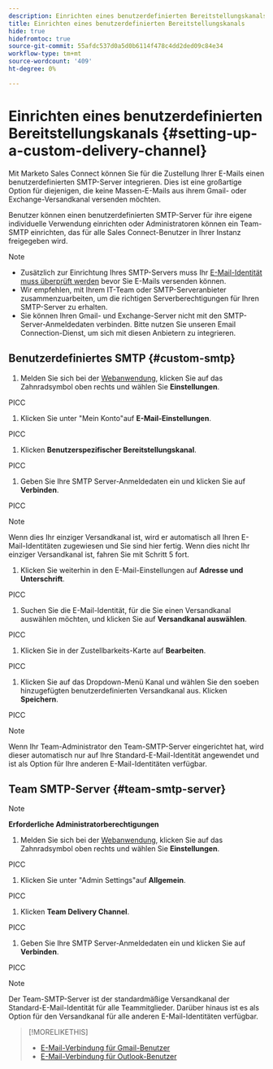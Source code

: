 ```yaml
---
description: Einrichten eines benutzerdefinierten Bereitstellungskanals - Marketo Docs - Produktdokumentation
title: Einrichten eines benutzerdefinierten Bereitstellungskanals
hide: true
hidefromtoc: true
source-git-commit: 55afdc537d0a5d0b6114f478c4dd2ded09c84e34
workflow-type: tm+mt
source-wordcount: '409'
ht-degree: 0%

---
```


# Einrichten eines benutzerdefinierten Bereitstellungskanals {#setting-up-a-custom-delivery-channel}

Mit Marketo Sales Connect können Sie für die Zustellung Ihrer E-Mails einen benutzerdefinierten SMTP-Server integrieren. Dies ist eine großartige Option für diejenigen, die keine Massen-E-Mails aus ihrem Gmail- oder Exchange-Versandkanal versenden möchten.

Benutzer können einen benutzerdefinierten SMTP-Server für ihre eigene individuelle Verwendung einrichten oder Administratoren können ein Team-SMTP einrichten, das für alle Sales Connect-Benutzer in Ihrer Instanz freigegeben wird.

>[!NOTE]
>
>* Zusätzlich zur Einrichtung Ihres SMTP-Servers muss Ihr [E-Mail-Identität muss überprüft werden](/help/marketo/product-docs/marketo-sales-connect/getting-started/email-settings/verify-your-email.md) bevor Sie E-Mails versenden können.
>* Wir empfehlen, mit Ihrem IT-Team oder SMTP-Serveranbieter zusammenzuarbeiten, um die richtigen Serverberechtigungen für Ihren SMTP-Server zu erhalten.
>* Sie können Ihren Gmail- und Exchange-Server nicht mit den SMTP-Server-Anmeldedaten verbinden. Bitte nutzen Sie unseren Email Connection-Dienst, um sich mit diesen Anbietern zu integrieren.


## Benutzerdefiniertes SMTP {#custom-smtp}

1. Melden Sie sich bei der [Webanwendung](https://toutapp.com/login), klicken Sie auf das Zahnradsymbol oben rechts und wählen Sie **Einstellungen**.

PICC

1. Klicken Sie unter &quot;Mein Konto&quot;auf **E-Mail-Einstellungen**.

PICC

1. Klicken **Benutzerspezifischer Bereitstellungskanal**.

PICC

1. Geben Sie Ihre SMTP Server-Anmeldedaten ein und klicken Sie auf **Verbinden**.

PICC

>[!NOTE]
>
>Wenn dies Ihr einziger Versandkanal ist, wird er automatisch all Ihren E-Mail-Identitäten zugewiesen und Sie sind hier fertig. Wenn dies nicht Ihr einziger Versandkanal ist, fahren Sie mit Schritt 5 fort.

1. Klicken Sie weiterhin in den E-Mail-Einstellungen auf **Adresse und Unterschrift**.

PICC

1. Suchen Sie die E-Mail-Identität, für die Sie einen Versandkanal auswählen möchten, und klicken Sie auf **Versandkanal auswählen**.

PICC

1. Klicken Sie in der Zustellbarkeits-Karte auf **Bearbeiten**.

PICC

1. Klicken Sie auf das Dropdown-Menü Kanal und wählen Sie den soeben hinzugefügten benutzerdefinierten Versandkanal aus. Klicken **Speichern**.

PICC

>[!NOTE]
>
>Wenn Ihr Team-Administrator den Team-SMTP-Server eingerichtet hat, wird dieser automatisch nur auf Ihre Standard-E-Mail-Identität angewendet und ist als Option für Ihre anderen E-Mail-Identitäten verfügbar.

## Team SMTP-Server {#team-smtp-server}

>[!NOTE]
>
>**Erforderliche Administratorberechtigungen**

1. Melden Sie sich bei der [Webanwendung](https://toutapp.com/login), klicken Sie auf das Zahnradsymbol oben rechts und wählen Sie **Einstellungen**.

PICC

1. Klicken Sie unter &quot;Admin Settings&quot;auf **Allgemein**.

PICC

1. Klicken **Team Delivery Channel**.

PICC

1. Geben Sie Ihre SMTP Server-Anmeldedaten ein und klicken Sie auf **Verbinden**.

PICC

>[!NOTE]
>
>Der Team-SMTP-Server ist der standardmäßige Versandkanal der Standard-E-Mail-Identität für alle Teammitglieder. Darüber hinaus ist es als Option für den Versandkanal für alle anderen E-Mail-Identitäten verfügbar.

>[!MORELIKETHIS]
>
>* [E-Mail-Verbindung für Gmail-Benutzer](/help/marketo/product-docs/marketo-sales-connect/email-plugins/gmail/email-connection-for-gmail-users.md)
>* [E-Mail-Verbindung für Outlook-Benutzer](/help/marketo/product-docs/marketo-sales-connect/email-plugins/msc-for-outlook/email-connection-for-outlook-users.md)

